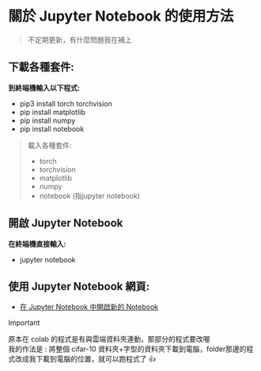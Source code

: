 # 關於 Jupyter Notebook 的使用方法
> 不定期更新，有什麼問題我在補上
## 下載各種套件:
<b> 到終端機輸入以下程式: </b>
- pip3 install torch torchvision
- pip install matplotlib
- pip install numpy
- pip install notebook

> 載入各種套件:
> -  torch
> -  torchvision
> - matplotlib
> - numpy
> - notebook (指jupyter notebook)

## 開啟 Jupyter Notebook

**在終端機直接輸入:**
- jupyter notebook

## 使用 Jupyter Notebook 網頁:
- [在 Jupyter Notebook 中開啟新的 Notebook](https://youtu.be/TZ81gjLyYKg)


>[!IMPORTANT]
>原本在 colab 的程式是有與雲端資料夾連動，那部分的程式要改喔  
>我的作法是 : 將整個 cifar-10 資料夾+字型的資料夾下載到電腦，folder那邊的程式改成我下載到電腦的位置，就可以跑程式了 :+1:
